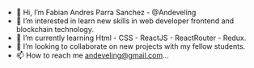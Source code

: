 - 👋 Hi, I’m Fabian Andres Parra Sanchez - @Andeveling
- 👀 I’m interested in learn  new skills in web developer frontend and blockchain technology.
- 🌱 I’m currently learning Html - CSS - ReactJS - ReactRouter - Redux.
- 💞️ I’m looking to collaborate on new projects with my fellow students.
- 📫 How to reach me andeveling@gmail.com...

<!---
Andeveling/Andeveling is a ✨ special ✨ repository because its `README.md` (this file) appears on your GitHub profile.
You can click the Preview link to take a look at your changes.
--->
